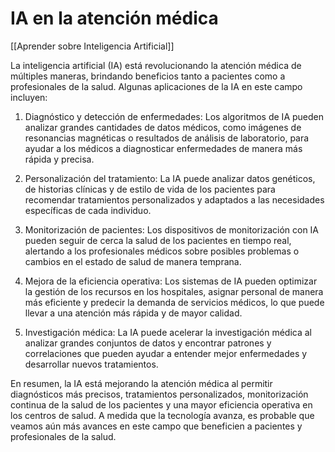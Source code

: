 # IA en la atención médica

[[Aprender sobre Inteligencia Artificial]]

La inteligencia artificial (IA) está revolucionando la atención médica de múltiples maneras, brindando beneficios tanto a pacientes como a profesionales de la salud. Algunas aplicaciones de la IA en este campo incluyen:

1. Diagnóstico y detección de enfermedades: Los algoritmos de IA pueden analizar grandes cantidades de datos médicos, como imágenes de resonancias magnéticas o resultados de análisis de laboratorio, para ayudar a los médicos a diagnosticar enfermedades de manera más rápida y precisa.

2. Personalización del tratamiento: La IA puede analizar datos genéticos, de historias clínicas y de estilo de vida de los pacientes para recomendar tratamientos personalizados y adaptados a las necesidades específicas de cada individuo.

3. Monitorización de pacientes: Los dispositivos de monitorización con IA pueden seguir de cerca la salud de los pacientes en tiempo real, alertando a los profesionales médicos sobre posibles problemas o cambios en el estado de salud de manera temprana.

4. Mejora de la eficiencia operativa: Los sistemas de IA pueden optimizar la gestión de los recursos en los hospitales, asignar personal de manera más eficiente y predecir la demanda de servicios médicos, lo que puede llevar a una atención más rápida y de mayor calidad.

5. Investigación médica: La IA puede acelerar la investigación médica al analizar grandes conjuntos de datos y encontrar patrones y correlaciones que pueden ayudar a entender mejor enfermedades y desarrollar nuevos tratamientos.

En resumen, la IA está mejorando la atención médica al permitir diagnósticos más precisos, tratamientos personalizados, monitorización continua de la salud de los pacientes y una mayor eficiencia operativa en los centros de salud. A medida que la tecnología avanza, es probable que veamos aún más avances en este campo que beneficien a pacientes y profesionales de la salud.
